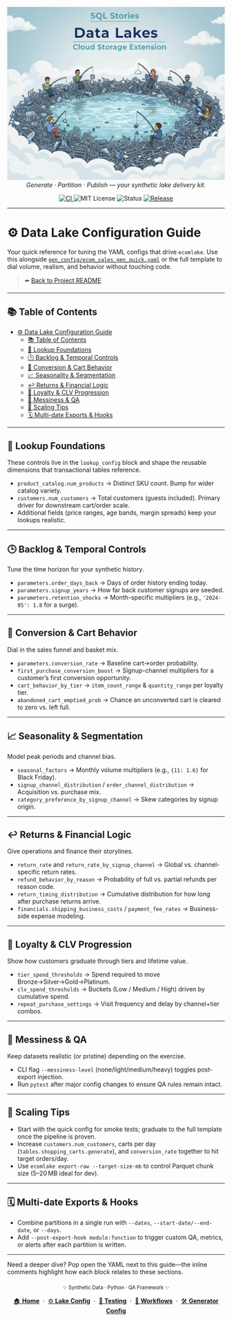 <p align="center">
  <img src="../../img/datalakes_banner.png" width="1000"/>
  <br>
  <em>Generate · Partition · Publish — your synthetic lake delivery kit.</em>
</p>

<p align="center">
  <a href="https://github.com/G-Schumacher44/ecom-datalake-exten/actions/workflows/ci.yml">
    <img alt="CI" src="https://github.com/G-Schumacher44/ecom-datalake-exten/actions/workflows/ci.yml/badge.svg?branch=main&event=push">
  </a>
  <img alt="MIT License" src="https://img.shields.io/badge/license-MIT-blue">
  <img alt="Status" src="https://img.shields.io/badge/status-alpha-lightgrey">
  <a href="https://github.com/G-Schumacher44/ecom-datalake-exten/releases/latest">
    <img alt="Release" src="https://img.shields.io/github/v/release/G-Schumacher44/ecom-datalake-exten?display_name=tag">
  </a>
</p>

---

# ⚙️ Data Lake Configuration Guide

Your quick reference for tuning the YAML configs that drive `ecomlake`. Use this alongside
[`gen_config/ecom_sales_gen_quick.yaml`](../../gen_config/ecom_sales_gen_quick.yaml) or the full template to dial volume, realism, and behavior without touching code.

> ⬅️ [Back to Project README](../../README.md)

---

## 📚 Table of Contents

- [⚙️ Data Lake Configuration Guide](#️-data-lake-configuration-guide)
  - [📚 Table of Contents](#-table-of-contents)
  - [📁 Lookup Foundations](#-lookup-foundations)
  - [🕒 Backlog & Temporal Controls](#-backlog--temporal-controls)
  - [🛒 Conversion & Cart Behavior](#-conversion--cart-behavior)
  - [📈 Seasonality & Segmentation](#-seasonality--segmentation)
  - [↩️ Returns & Financial Logic](#️-returns--financial-logic)
  - [💎 Loyalty & CLV Progression](#-loyalty--clv-progression)
  - [🧹 Messiness & QA](#-messiness--qa)
  - [🚀 Scaling Tips](#-scaling-tips)
  - [🗓️ Multi-date Exports & Hooks](#️-multi-date-exports--hooks)

---

## 📁 Lookup Foundations

These controls live in the `lookup_config` block and shape the reusable dimensions that transactional tables reference.

- `product_catalog.num_products` → Distinct SKU count. Bump for wider catalog variety.
- `customers.num_customers` → Total customers (guests included). Primary driver for downstream cart/order scale.
- Additional fields (price ranges, age bands, margin spreads) keep your lookups realistic.

---

## 🕒 Backlog & Temporal Controls

Tune the time horizon for your synthetic history.

- `parameters.order_days_back` → Days of order history ending today.
- `parameters.signup_years` → How far back customer signups are seeded.
- `parameters.retention_shocks` → Month-specific multipliers (e.g., `'2024-05': 1.8` for a surge).

---

## 🛒 Conversion & Cart Behavior

Dial in the sales funnel and basket mix.

- `parameters.conversion_rate` → Baseline cart→order probability.
- `first_purchase_conversion_boost` → Signup-channel multipliers for a customer’s first conversion opportunity.
- `cart_behavior_by_tier` → `item_count_range` & `quantity_range` per loyalty tier.
- `abandoned_cart_emptied_prob` → Chance an unconverted cart is cleared to zero vs. left full.

---

## 📈 Seasonality & Segmentation

Model peak periods and channel bias.

- `seasonal_factors` → Monthly volume multipliers (e.g., `{11: 1.6}` for Black Friday).
- `signup_channel_distribution` / `order_channel_distribution` → Acquisition vs. purchase mix.
- `category_preference_by_signup_channel` → Skew categories by signup origin.

---

## ↩️ Returns & Financial Logic

Give operations and finance their storylines.

- `return_rate` and `return_rate_by_signup_channel` → Global vs. channel-specific return rates.
- `refund_behavior_by_reason` → Probability of full vs. partial refunds per reason code.
- `return_timing_distribution` → Cumulative distribution for how long after purchase returns arrive.
- `financials.shipping_business_costs` / `payment_fee_rates` → Business-side expense modeling.

---

## 💎 Loyalty & CLV Progression

Show how customers graduate through tiers and lifetime value.

- `tier_spend_thresholds` → Spend required to move Bronze→Silver→Gold→Platinum.
- `clv_spend_thresholds` → Buckets (Low / Medium / High) driven by cumulative spend.
- `repeat_purchase_settings` → Visit frequency and delay by channel+tier combos.

---

## 🧹 Messiness & QA

Keep datasets realistic (or pristine) depending on the exercise.

- CLI flag `--messiness-level` (none/light/medium/heavy) toggles post-export injection.
- Run `pytest` after major config changes to ensure QA rules remain intact.

---

## 🚀 Scaling Tips

- Start with the quick config for smoke tests; graduate to the full template once the pipeline is proven.
- Increase `customers.num_customers`, carts per day (`tables.shopping_carts.generate`), and `conversion_rate` together to hit target orders/day.
- Use `ecomlake export-raw --target-size-mb` to control Parquet chunk size (5–20 MB ideal for dev).

---

## 🗓️ Multi-date Exports & Hooks

- Combine partitions in a single run with `--dates`, `--start-date/--end-date`, or `--days`.
- Add `--post-export-hook module:function` to trigger custom QA, metrics, or alerts after each partition is written.

---

Need a deeper dive? Pop open the YAML next to this guide—the inline comments highlight how each block relates to these sections.

<p align="center">
  <sub>✨ Synthetic Data · Python · QA Framework ✨</sub>
</p>

<p align="center">
  <a href="../../../README.md">🏠 <b>Home</b></a>
  &nbsp;·&nbsp;
  <a href="CONFIG_GUIDE.md">⚙️ <b>Lake Config</b></a>
  &nbsp;·&nbsp;
  <a href="TESTING_GUIDE.md">🧪 <b>Testing</b></a>
  &nbsp;·&nbsp;
  <a href="workflows/BACKLOG_BEAR.md">🧸 <b>Workflows</b></a>
  &nbsp;·&nbsp;
  <a href="../CONFIG_GUIDE_generator.md">🛠️ <b>Generator Config</b></a>
</p>
